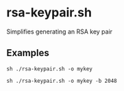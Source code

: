 # rsa-keypair.sh

Simplifies generating an RSA key pair

## Examples

`sh ./rsa-keypair.sh -o mykey`

`sh ./rsa-keypair.sh -o mykey -b 2048`